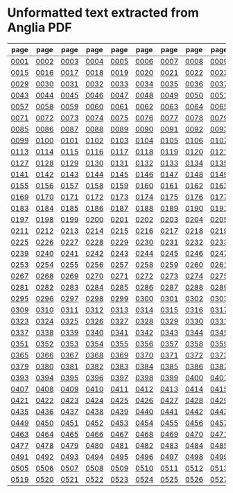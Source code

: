 # Unformatted text extracted from Anglia PDF

|page|page|page|page|page|page|page|page|page|page|page|page|page|page|
|----|----|----|----|----|----|----|----|----|----|----|----|----|----|
|[0001](txt/pg_0001.txt)|[0002](txt/pg_0002.txt)|[0003](txt/pg_0003.txt)|[0004](txt/pg_0004.txt)|[0005](txt/pg_0005.txt)|[0006](txt/pg_0006.txt)|[0007](txt/pg_0007.txt)|[0008](txt/pg_0008.txt)|[0009](txt/pg_0009.txt)|[0010](txt/pg_0010.txt)|[0011](txt/pg_0011.txt)|[0012](txt/pg_0012.txt)|[0013](txt/pg_0013.txt)|[0014](txt/pg_0014.txt)|
|[0015](txt/pg_0015.txt)|[0016](txt/pg_0016.txt)|[0017](txt/pg_0017.txt)|[0018](txt/pg_0018.txt)|[0019](txt/pg_0019.txt)|[0020](txt/pg_0020.txt)|[0021](txt/pg_0021.txt)|[0022](txt/pg_0022.txt)|[0023](txt/pg_0023.txt)|[0024](txt/pg_0024.txt)|[0025](txt/pg_0025.txt)|[0026](txt/pg_0026.txt)|[0027](txt/pg_0027.txt)|[0028](txt/pg_0028.txt)|
|[0029](txt/pg_0029.txt)|[0030](txt/pg_0030.txt)|[0031](txt/pg_0031.txt)|[0032](txt/pg_0032.txt)|[0033](txt/pg_0033.txt)|[0034](txt/pg_0034.txt)|[0035](txt/pg_0035.txt)|[0036](txt/pg_0036.txt)|[0037](txt/pg_0037.txt)|[0038](txt/pg_0038.txt)|[0039](txt/pg_0039.txt)|[0040](txt/pg_0040.txt)|[0041](txt/pg_0041.txt)|[0042](txt/pg_0042.txt)|
|[0043](txt/pg_0043.txt)|[0044](txt/pg_0044.txt)|[0045](txt/pg_0045.txt)|[0046](txt/pg_0046.txt)|[0047](txt/pg_0047.txt)|[0048](txt/pg_0048.txt)|[0049](txt/pg_0049.txt)|[0050](txt/pg_0050.txt)|[0051](txt/pg_0051.txt)|[0052](txt/pg_0052.txt)|[0053](txt/pg_0053.txt)|[0054](txt/pg_0054.txt)|[0055](txt/pg_0055.txt)|[0056](txt/pg_0056.txt)|
|[0057](txt/pg_0057.txt)|[0058](txt/pg_0058.txt)|[0059](txt/pg_0059.txt)|[0060](txt/pg_0060.txt)|[0061](txt/pg_0061.txt)|[0062](txt/pg_0062.txt)|[0063](txt/pg_0063.txt)|[0064](txt/pg_0064.txt)|[0065](txt/pg_0065.txt)|[0066](txt/pg_0066.txt)|[0067](txt/pg_0067.txt)|[0068](txt/pg_0068.txt)|[0069](txt/pg_0069.txt)|[0070](txt/pg_0070.txt)|
|[0071](txt/pg_0071.txt)|[0072](txt/pg_0072.txt)|[0073](txt/pg_0073.txt)|[0074](txt/pg_0074.txt)|[0075](txt/pg_0075.txt)|[0076](txt/pg_0076.txt)|[0077](txt/pg_0077.txt)|[0078](txt/pg_0078.txt)|[0079](txt/pg_0079.txt)|[0080](txt/pg_0080.txt)|[0081](txt/pg_0081.txt)|[0082](txt/pg_0082.txt)|[0083](txt/pg_0083.txt)|[0084](txt/pg_0084.txt)|
|[0085](txt/pg_0085.txt)|[0086](txt/pg_0086.txt)|[0087](txt/pg_0087.txt)|[0088](txt/pg_0088.txt)|[0089](txt/pg_0089.txt)|[0090](txt/pg_0090.txt)|[0091](txt/pg_0091.txt)|[0092](txt/pg_0092.txt)|[0093](txt/pg_0093.txt)|[0094](txt/pg_0094.txt)|[0095](txt/pg_0095.txt)|[0096](txt/pg_0096.txt)|[0097](txt/pg_0097.txt)|[0098](txt/pg_0098.txt)|
|[0099](txt/pg_0099.txt)|[0100](txt/pg_0100.txt)|[0101](txt/pg_0101.txt)|[0102](txt/pg_0102.txt)|[0103](txt/pg_0103.txt)|[0104](txt/pg_0104.txt)|[0105](txt/pg_0105.txt)|[0106](txt/pg_0106.txt)|[0107](txt/pg_0107.txt)|[0108](txt/pg_0108.txt)|[0109](txt/pg_0109.txt)|[0110](txt/pg_0110.txt)|[0111](txt/pg_0111.txt)|[0112](txt/pg_0112.txt)|
|[0113](txt/pg_0113.txt)|[0114](txt/pg_0114.txt)|[0115](txt/pg_0115.txt)|[0116](txt/pg_0116.txt)|[0117](txt/pg_0117.txt)|[0118](txt/pg_0118.txt)|[0119](txt/pg_0119.txt)|[0120](txt/pg_0120.txt)|[0121](txt/pg_0121.txt)|[0122](txt/pg_0122.txt)|[0123](txt/pg_0123.txt)|[0124](txt/pg_0124.txt)|[0125](txt/pg_0125.txt)|[0126](txt/pg_0126.txt)|
|[0127](txt/pg_0127.txt)|[0128](txt/pg_0128.txt)|[0129](txt/pg_0129.txt)|[0130](txt/pg_0130.txt)|[0131](txt/pg_0131.txt)|[0132](txt/pg_0132.txt)|[0133](txt/pg_0133.txt)|[0134](txt/pg_0134.txt)|[0135](txt/pg_0135.txt)|[0136](txt/pg_0136.txt)|[0137](txt/pg_0137.txt)|[0138](txt/pg_0138.txt)|[0139](txt/pg_0139.txt)|[0140](txt/pg_0140.txt)|
|[0141](txt/pg_0141.txt)|[0142](txt/pg_0142.txt)|[0143](txt/pg_0143.txt)|[0144](txt/pg_0144.txt)|[0145](txt/pg_0145.txt)|[0146](txt/pg_0146.txt)|[0147](txt/pg_0147.txt)|[0148](txt/pg_0148.txt)|[0149](txt/pg_0149.txt)|[0150](txt/pg_0150.txt)|[0151](txt/pg_0151.txt)|[0152](txt/pg_0152.txt)|[0153](txt/pg_0153.txt)|[0154](txt/pg_0154.txt)|
|[0155](txt/pg_0155.txt)|[0156](txt/pg_0156.txt)|[0157](txt/pg_0157.txt)|[0158](txt/pg_0158.txt)|[0159](txt/pg_0159.txt)|[0160](txt/pg_0160.txt)|[0161](txt/pg_0161.txt)|[0162](txt/pg_0162.txt)|[0163](txt/pg_0163.txt)|[0164](txt/pg_0164.txt)|[0165](txt/pg_0165.txt)|[0166](txt/pg_0166.txt)|[0167](txt/pg_0167.txt)|[0168](txt/pg_0168.txt)|
|[0169](txt/pg_0169.txt)|[0170](txt/pg_0170.txt)|[0171](txt/pg_0171.txt)|[0172](txt/pg_0172.txt)|[0173](txt/pg_0173.txt)|[0174](txt/pg_0174.txt)|[0175](txt/pg_0175.txt)|[0176](txt/pg_0176.txt)|[0177](txt/pg_0177.txt)|[0178](txt/pg_0178.txt)|[0179](txt/pg_0179.txt)|[0180](txt/pg_0180.txt)|[0181](txt/pg_0181.txt)|[0182](txt/pg_0182.txt)|
|[0183](txt/pg_0183.txt)|[0184](txt/pg_0184.txt)|[0185](txt/pg_0185.txt)|[0186](txt/pg_0186.txt)|[0187](txt/pg_0187.txt)|[0188](txt/pg_0188.txt)|[0189](txt/pg_0189.txt)|[0190](txt/pg_0190.txt)|[0191](txt/pg_0191.txt)|[0192](txt/pg_0192.txt)|[0193](txt/pg_0193.txt)|[0194](txt/pg_0194.txt)|[0195](txt/pg_0195.txt)|[0196](txt/pg_0196.txt)|
|[0197](txt/pg_0197.txt)|[0198](txt/pg_0198.txt)|[0199](txt/pg_0199.txt)|[0200](txt/pg_0200.txt)|[0201](txt/pg_0201.txt)|[0202](txt/pg_0202.txt)|[0203](txt/pg_0203.txt)|[0204](txt/pg_0204.txt)|[0205](txt/pg_0205.txt)|[0206](txt/pg_0206.txt)|[0207](txt/pg_0207.txt)|[0208](txt/pg_0208.txt)|[0209](txt/pg_0209.txt)|[0210](txt/pg_0210.txt)|
|[0211](txt/pg_0211.txt)|[0212](txt/pg_0212.txt)|[0213](txt/pg_0213.txt)|[0214](txt/pg_0214.txt)|[0215](txt/pg_0215.txt)|[0216](txt/pg_0216.txt)|[0217](txt/pg_0217.txt)|[0218](txt/pg_0218.txt)|[0219](txt/pg_0219.txt)|[0220](txt/pg_0220.txt)|[0221](txt/pg_0221.txt)|[0222](txt/pg_0222.txt)|[0223](txt/pg_0223.txt)|[0224](txt/pg_0224.txt)|
|[0225](txt/pg_0225.txt)|[0226](txt/pg_0226.txt)|[0227](txt/pg_0227.txt)|[0228](txt/pg_0228.txt)|[0229](txt/pg_0229.txt)|[0230](txt/pg_0230.txt)|[0231](txt/pg_0231.txt)|[0232](txt/pg_0232.txt)|[0233](txt/pg_0233.txt)|[0234](txt/pg_0234.txt)|[0235](txt/pg_0235.txt)|[0236](txt/pg_0236.txt)|[0237](txt/pg_0237.txt)|[0238](txt/pg_0238.txt)|
|[0239](txt/pg_0239.txt)|[0240](txt/pg_0240.txt)|[0241](txt/pg_0241.txt)|[0242](txt/pg_0242.txt)|[0243](txt/pg_0243.txt)|[0244](txt/pg_0244.txt)|[0245](txt/pg_0245.txt)|[0246](txt/pg_0246.txt)|[0247](txt/pg_0247.txt)|[0248](txt/pg_0248.txt)|[0249](txt/pg_0249.txt)|[0250](txt/pg_0250.txt)|[0251](txt/pg_0251.txt)|[0252](txt/pg_0252.txt)|
|[0253](txt/pg_0253.txt)|[0254](txt/pg_0254.txt)|[0255](txt/pg_0255.txt)|[0256](txt/pg_0256.txt)|[0257](txt/pg_0257.txt)|[0258](txt/pg_0258.txt)|[0259](txt/pg_0259.txt)|[0260](txt/pg_0260.txt)|[0261](txt/pg_0261.txt)|[0262](txt/pg_0262.txt)|[0263](txt/pg_0263.txt)|[0264](txt/pg_0264.txt)|[0265](txt/pg_0265.txt)|[0266](txt/pg_0266.txt)|
|[0267](txt/pg_0267.txt)|[0268](txt/pg_0268.txt)|[0269](txt/pg_0269.txt)|[0270](txt/pg_0270.txt)|[0271](txt/pg_0271.txt)|[0272](txt/pg_0272.txt)|[0273](txt/pg_0273.txt)|[0274](txt/pg_0274.txt)|[0275](txt/pg_0275.txt)|[0276](txt/pg_0276.txt)|[0277](txt/pg_0277.txt)|[0278](txt/pg_0278.txt)|[0279](txt/pg_0279.txt)|[0280](txt/pg_0280.txt)|
|[0281](txt/pg_0281.txt)|[0282](txt/pg_0282.txt)|[0283](txt/pg_0283.txt)|[0284](txt/pg_0284.txt)|[0285](txt/pg_0285.txt)|[0286](txt/pg_0286.txt)|[0287](txt/pg_0287.txt)|[0288](txt/pg_0288.txt)|[0289](txt/pg_0289.txt)|[0290](txt/pg_0290.txt)|[0291](txt/pg_0291.txt)|[0292](txt/pg_0292.txt)|[0293](txt/pg_0293.txt)|[0294](txt/pg_0294.txt)|
|[0295](txt/pg_0295.txt)|[0296](txt/pg_0296.txt)|[0297](txt/pg_0297.txt)|[0298](txt/pg_0298.txt)|[0299](txt/pg_0299.txt)|[0300](txt/pg_0300.txt)|[0301](txt/pg_0301.txt)|[0302](txt/pg_0302.txt)|[0303](txt/pg_0303.txt)|[0304](txt/pg_0304.txt)|[0305](txt/pg_0305.txt)|[0306](txt/pg_0306.txt)|[0307](txt/pg_0307.txt)|[0308](txt/pg_0308.txt)|
|[0309](txt/pg_0309.txt)|[0310](txt/pg_0310.txt)|[0311](txt/pg_0311.txt)|[0312](txt/pg_0312.txt)|[0313](txt/pg_0313.txt)|[0314](txt/pg_0314.txt)|[0315](txt/pg_0315.txt)|[0316](txt/pg_0316.txt)|[0317](txt/pg_0317.txt)|[0318](txt/pg_0318.txt)|[0319](txt/pg_0319.txt)|[0320](txt/pg_0320.txt)|[0321](txt/pg_0321.txt)|[0322](txt/pg_0322.txt)|
|[0323](txt/pg_0323.txt)|[0324](txt/pg_0324.txt)|[0325](txt/pg_0325.txt)|[0326](txt/pg_0326.txt)|[0327](txt/pg_0327.txt)|[0328](txt/pg_0328.txt)|[0329](txt/pg_0329.txt)|[0330](txt/pg_0330.txt)|[0331](txt/pg_0331.txt)|[0332](txt/pg_0332.txt)|[0333](txt/pg_0333.txt)|[0334](txt/pg_0334.txt)|[0335](txt/pg_0335.txt)|[0336](txt/pg_0336.txt)|
|[0337](txt/pg_0337.txt)|[0338](txt/pg_0338.txt)|[0339](txt/pg_0339.txt)|[0340](txt/pg_0340.txt)|[0341](txt/pg_0341.txt)|[0342](txt/pg_0342.txt)|[0343](txt/pg_0343.txt)|[0344](txt/pg_0344.txt)|[0345](txt/pg_0345.txt)|[0346](txt/pg_0346.txt)|[0347](txt/pg_0347.txt)|[0348](txt/pg_0348.txt)|[0349](txt/pg_0349.txt)|[0350](txt/pg_0350.txt)|
|[0351](txt/pg_0351.txt)|[0352](txt/pg_0352.txt)|[0353](txt/pg_0353.txt)|[0354](txt/pg_0354.txt)|[0355](txt/pg_0355.txt)|[0356](txt/pg_0356.txt)|[0357](txt/pg_0357.txt)|[0358](txt/pg_0358.txt)|[0359](txt/pg_0359.txt)|[0360](txt/pg_0360.txt)|[0361](txt/pg_0361.txt)|[0362](txt/pg_0362.txt)|[0363](txt/pg_0363.txt)|[0364](txt/pg_0364.txt)|
|[0365](txt/pg_0365.txt)|[0366](txt/pg_0366.txt)|[0367](txt/pg_0367.txt)|[0368](txt/pg_0368.txt)|[0369](txt/pg_0369.txt)|[0370](txt/pg_0370.txt)|[0371](txt/pg_0371.txt)|[0372](txt/pg_0372.txt)|[0373](txt/pg_0373.txt)|[0374](txt/pg_0374.txt)|[0375](txt/pg_0375.txt)|[0376](txt/pg_0376.txt)|[0377](txt/pg_0377.txt)|[0378](txt/pg_0378.txt)|
|[0379](txt/pg_0379.txt)|[0380](txt/pg_0380.txt)|[0381](txt/pg_0381.txt)|[0382](txt/pg_0382.txt)|[0383](txt/pg_0383.txt)|[0384](txt/pg_0384.txt)|[0385](txt/pg_0385.txt)|[0386](txt/pg_0386.txt)|[0387](txt/pg_0387.txt)|[0388](txt/pg_0388.txt)|[0389](txt/pg_0389.txt)|[0390](txt/pg_0390.txt)|[0391](txt/pg_0391.txt)|[0392](txt/pg_0392.txt)|
|[0393](txt/pg_0393.txt)|[0394](txt/pg_0394.txt)|[0395](txt/pg_0395.txt)|[0396](txt/pg_0396.txt)|[0397](txt/pg_0397.txt)|[0398](txt/pg_0398.txt)|[0399](txt/pg_0399.txt)|[0400](txt/pg_0400.txt)|[0401](txt/pg_0401.txt)|[0402](txt/pg_0402.txt)|[0403](txt/pg_0403.txt)|[0404](txt/pg_0404.txt)|[0405](txt/pg_0405.txt)|[0406](txt/pg_0406.txt)|
|[0407](txt/pg_0407.txt)|[0408](txt/pg_0408.txt)|[0409](txt/pg_0409.txt)|[0410](txt/pg_0410.txt)|[0411](txt/pg_0411.txt)|[0412](txt/pg_0412.txt)|[0413](txt/pg_0413.txt)|[0414](txt/pg_0414.txt)|[0415](txt/pg_0415.txt)|[0416](txt/pg_0416.txt)|[0417](txt/pg_0417.txt)|[0418](txt/pg_0418.txt)|[0419](txt/pg_0419.txt)|[0420](txt/pg_0420.txt)|
|[0421](txt/pg_0421.txt)|[0422](txt/pg_0422.txt)|[0423](txt/pg_0423.txt)|[0424](txt/pg_0424.txt)|[0425](txt/pg_0425.txt)|[0426](txt/pg_0426.txt)|[0427](txt/pg_0427.txt)|[0428](txt/pg_0428.txt)|[0429](txt/pg_0429.txt)|[0430](txt/pg_0430.txt)|[0431](txt/pg_0431.txt)|[0432](txt/pg_0432.txt)|[0433](txt/pg_0433.txt)|[0434](txt/pg_0434.txt)|
|[0435](txt/pg_0435.txt)|[0436](txt/pg_0436.txt)|[0437](txt/pg_0437.txt)|[0438](txt/pg_0438.txt)|[0439](txt/pg_0439.txt)|[0440](txt/pg_0440.txt)|[0441](txt/pg_0441.txt)|[0442](txt/pg_0442.txt)|[0443](txt/pg_0443.txt)|[0444](txt/pg_0444.txt)|[0445](txt/pg_0445.txt)|[0446](txt/pg_0446.txt)|[0447](txt/pg_0447.txt)|[0448](txt/pg_0448.txt)|
|[0449](txt/pg_0449.txt)|[0450](txt/pg_0450.txt)|[0451](txt/pg_0451.txt)|[0452](txt/pg_0452.txt)|[0453](txt/pg_0453.txt)|[0454](txt/pg_0454.txt)|[0455](txt/pg_0455.txt)|[0456](txt/pg_0456.txt)|[0457](txt/pg_0457.txt)|[0458](txt/pg_0458.txt)|[0459](txt/pg_0459.txt)|[0460](txt/pg_0460.txt)|[0461](txt/pg_0461.txt)|[0462](txt/pg_0462.txt)|
|[0463](txt/pg_0463.txt)|[0464](txt/pg_0464.txt)|[0465](txt/pg_0465.txt)|[0466](txt/pg_0466.txt)|[0467](txt/pg_0467.txt)|[0468](txt/pg_0468.txt)|[0469](txt/pg_0469.txt)|[0470](txt/pg_0470.txt)|[0471](txt/pg_0471.txt)|[0472](txt/pg_0472.txt)|[0473](txt/pg_0473.txt)|[0474](txt/pg_0474.txt)|[0475](txt/pg_0475.txt)|[0476](txt/pg_0476.txt)|
|[0477](txt/pg_0477.txt)|[0478](txt/pg_0478.txt)|[0479](txt/pg_0479.txt)|[0480](txt/pg_0480.txt)|[0481](txt/pg_0481.txt)|[0482](txt/pg_0482.txt)|[0483](txt/pg_0483.txt)|[0484](txt/pg_0484.txt)|[0485](txt/pg_0485.txt)|[0486](txt/pg_0486.txt)|[0487](txt/pg_0487.txt)|[0488](txt/pg_0488.txt)|[0489](txt/pg_0489.txt)|[0490](txt/pg_0490.txt)|
|[0491](txt/pg_0491.txt)|[0492](txt/pg_0492.txt)|[0493](txt/pg_0493.txt)|[0494](txt/pg_0494.txt)|[0495](txt/pg_0495.txt)|[0496](txt/pg_0496.txt)|[0497](txt/pg_0497.txt)|[0498](txt/pg_0498.txt)|[0499](txt/pg_0499.txt)|[0500](txt/pg_0500.txt)|[0501](txt/pg_0501.txt)|[0502](txt/pg_0502.txt)|[0503](txt/pg_0503.txt)|[0504](txt/pg_0504.txt)|
|[0505](txt/pg_0505.txt)|[0506](txt/pg_0506.txt)|[0507](txt/pg_0507.txt)|[0508](txt/pg_0508.txt)|[0509](txt/pg_0509.txt)|[0510](txt/pg_0510.txt)|[0511](txt/pg_0511.txt)|[0512](txt/pg_0512.txt)|[0513](txt/pg_0513.txt)|[0514](txt/pg_0514.txt)|[0515](txt/pg_0515.txt)|[0516](txt/pg_0516.txt)|[0517](txt/pg_0517.txt)|[0518](txt/pg_0518.txt)|
|[0519](txt/pg_0519.txt)|[0520](txt/pg_0520.txt)|[0521](txt/pg_0521.txt)|[0522](txt/pg_0522.txt)|[0523](txt/pg_0523.txt)|[0524](txt/pg_0524.txt)|[0525](txt/pg_0525.txt)|[0526](txt/pg_0526.txt)|[0527](txt/pg_0527.txt)|[0528](txt/pg_0528.txt)|[0529](txt/pg_0529.txt)|[0530](txt/pg_0530.txt)|[0531](txt/pg_0531.txt)|[0532](txt/pg_0532.txt)|
